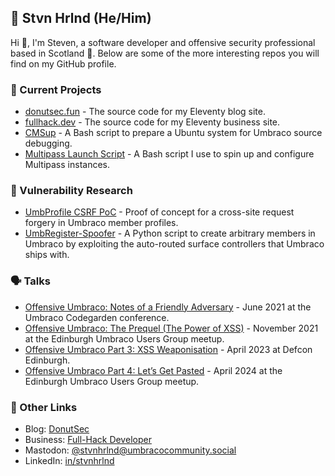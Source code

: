 ## 🍩 Stvn Hrlnd (He/Him)

Hi 👋, I'm Steven, a software developer and offensive security professional based in Scotland 🏴󠁧󠁢󠁳󠁣󠁴󠁿. Below are some of the more interesting repos you will find on my GitHub profile.

### 🚀 Current Projects

- [donutsec.fun](https://github.com/stvnhrlnd/donutsec.fun) - The source code for my Eleventy blog site.
- [fullhack.dev](https://github.com/Full-Hack-Developer/fullhack.dev) - The source code for my Eleventy business site.
- [CMSup](https://github.com/stvnhrlnd/cmsup) - A Bash script to prepare a Ubuntu system for Umbraco source debugging.
- [Multipass Launch Script](https://github.com/stvnhrlnd/multipass-launch-script) - A Bash script I use to spin up and configure Multipass instances.

### 🧐 Vulnerability Research

- [UmbProfile CSRF PoC](https://github.com/stvnhrlnd/UmbProfile-CSRF-PoC) - Proof of concept for a cross-site request forgery in Umbraco member profiles.
- [UmbRegister-Spoofer](https://github.com/stvnhrlnd/UmbRegister-Spoofer) - A Python script to create arbitrary members in Umbraco by exploiting the auto-routed surface controllers that Umbraco ships with.

### 🗣️ Talks

- [Offensive Umbraco: Notes of a Friendly Adversary](https://github.com/stvnhrlnd/offensive-umbraco) - June 2021 at the Umbraco Codegarden conference.
- [Offensive Umbraco: The Prequel (The Power of XSS)](https://github.com/stvnhrlnd/offensive-umbraco-2) - November 2021 at the Edinburgh Umbraco Users Group meetup.
- [Offensive Umbraco Part 3: XSS Weaponisation](https://github.com/stvnhrlnd/offensive-umbraco-3) - April 2023 at Defcon Edinburgh.
- [Offensive Umbraco Part 4: Let’s Get Pasted](https://github.com/stvnhrlnd/offensive-umbraco-4) - April 2024 at the Edinburgh Umbraco Users Group meetup.

### 🔗 Other Links

- Blog: [DonutSec](https://donutsec.fun/)
- Business: [Full-Hack Developer](https://fullhack.dev/)
- Mastodon: [@stvnhrlnd@umbracocommunity.social](https://umbracocommunity.social/@stvnhrlnd)
- LinkedIn: [in/stvnhrlnd](https://www.linkedin.com/in/stvnhrlnd)
